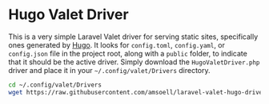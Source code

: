 # Hugo Valet Driver

This is a very simple Laravel Valet driver for serving static sites, specifically ones generated by [Hugo](https://github.com/gohugoio/hugo). It looks for `config.toml`, `config.yaml`, or `config.json` file in the project root, along with a `public` folder, to indicate that it should be the active driver. Simply download the `HugoValetDriver.php` driver and place it in your `~/.config/valet/Drivers` directory.

```bash
cd ~/.config/valet/Drivers
wget https://raw.githubusercontent.com/amsoell/laravel-valet-hugo-driver/master/HugoValetDriver.php
```
